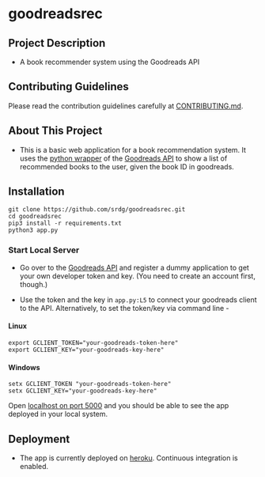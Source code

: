 # goodreadsrec

## Project Description
* A book recommender system using the Goodreads API 

## Contributing Guidelines 
Please read the contribution guidelines carefully at [CONTRIBUTING.md](CONTRIBUTING.md).

## About This Project 
* This is a basic web application for a book recommendation system. It uses the [python wrapper](https://github.com/paulshannon/python-goodreads) of the [Goodreads API](https://goodreads.com/api) to show a list of recommended books to the user, given the book ID in goodreads.

## Installation 
```
git clone https://github.com/srdg/goodreadsrec.git
cd goodreadsrec
pip3 install -r requirements.txt
python3 app.py
```
### Start Local Server 
* Go over to the [Goodreads API](https://goodreads.com/api) and register a dummy application to get your own developer token and key. (You need to create an account first, though.)

* Use the token and the key in `app.py:L5` to connect your goodreads client to the API. Alternatively, to set the token/key via command line - 
#### Linux
```
export GCLIENT_TOKEN="your-goodreads-token-here"  
export GCLIENT_KEY="your-goodreads-key-here"
```
#### Windows
```
setx GCLIENT_TOKEN "your-goodreads-token-here"   
setx GCLIENT_KEY="your-goodreads-key-here"
```

Open [localhost on port 5000](http://localhost:5000) and you should be able to see the app deployed in your local system.

## Deployment

* The app is currently deployed on [heroku](http:goodreadsrec.herokuapp.com). Continuous integration is enabled.

